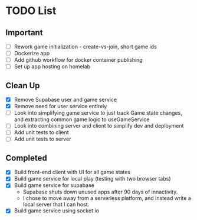 # TODO List

## Important
- [ ] Rework game initialization - create-vs-join, short game ids
- [ ] Dockerize app
- [ ] Add github workflow for docker container publishing
- [ ] Set up app hosting on homelab

## Clean Up
- [x] Remove Supabase user and game service
- [x] Remove need for user service entirely
- [ ] Look into simplifying game service to just track Game state changes, and extracting common game logic to useGameService
- [ ] Look into combining server and client to simplify dev and deployment
- [ ] Add unit tests to client
- [ ] Add unit tests to server

## Completed
- [x] Build front-end client with UI for all game states
- [x] Build game service for local play (testing with two browser tabs)
- [x] Build game service for supabase
  - Supabase shuts down unused apps after 90 days of innactivity.
  - I chose to move away from a serverless platform, and instead write a local server that I can host.
- [x] Build game service using socket.io